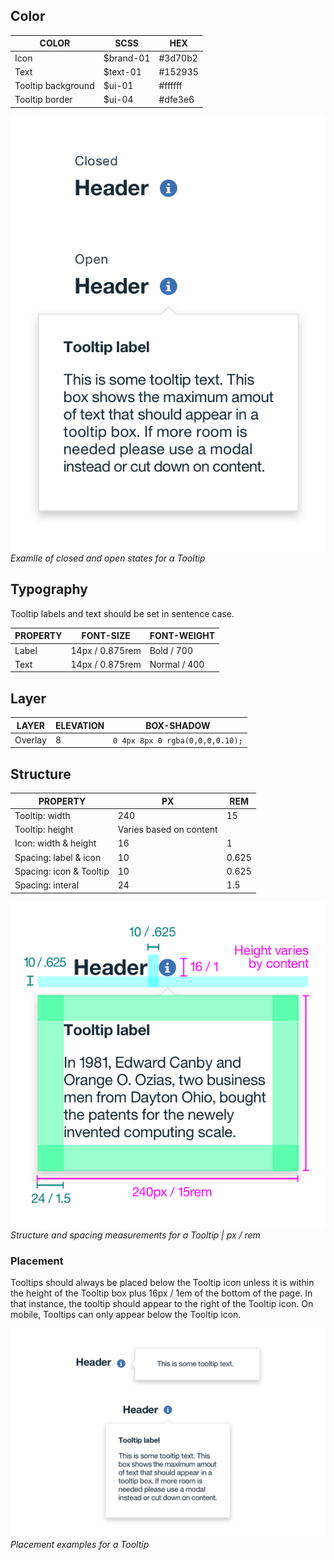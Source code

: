 ## Color
| COLOR              | SCSS      | HEX       |
|--------------------|-----------|-----------|
| Icon               | $brand-01 | #3d70b2   |
| Text               | $text-01  | #152935   |
| Tooltip background | $ui-01    | #ffffff   |
| Tooltip border     | $ui-04    | #dfe3e6   |


![Closed and open states for a Tooltip](images/tooltip-style-1.png)
_Examlle of closed and open states for a Tooltip_

## Typography 
Tooltip labels and text should be set in sentence case. 

| PROPERTY | FONT-SIZE      | FONT-WEIGHT  |
|----------|-----------------|--------------|
| Label    | 14px / 0.875rem | Bold / 700   |
| Text     | 14px / 0.875rem | Normal / 400 |

## Layer
| LAYER      | ELEVATION     | BOX-SHADOW      |
|------------|----------|----------|
| Overlay    | 8        | `0 4px 8px 0 rgba(0,0,0,0.10);`  |


## Structure
| PROPERTY                | PX  | REM   |
|-------------------------|-----|-------|
| Tooltip: width          | 240 | 15    |
| Tooltip: height         | Varies based on content | |
| Icon: width & height    | 16  | 1     |
| Spacing: label & icon   | 10  | 0.625 |
| Spacing: icon & Tooltip | 10  | 0.625 |
| Spacing: interal        | 24  | 1.5   |

![Structure and spacing measurements for a tooltip](images/tooltip-style-2.png)
_Structure and spacing measurements for a Tooltip | px / rem_

### Placement
Tooltips should always be placed below the Tooltip icon unless it is within the height of the Tooltip box plus 16px / 1em of the bottom of the page. In that instance, the tooltip should appear to the right of the Tooltip icon. On mobile, Tooltips can only appear below the Tooltip icon.

![Placement examples for a Tooltip](images/tooltip-style-3.png)
_Placement examples for a Tooltip_